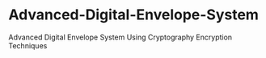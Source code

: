 # Advanced-Digital-Envelope-System
Advanced Digital Envelope System Using Cryptography Encryption Techniques 
